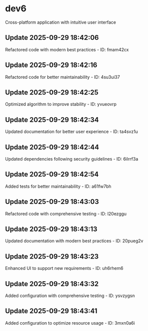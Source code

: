 # dev6
Cross-platform application with intuitive user interface

## Update 2025-09-29 18:42:06
Refactored code with modern best practices - ID: fmam42cx


## Update 2025-09-29 18:42:16
Refactored code for better maintainability - ID: 4su3ui37


## Update 2025-09-29 18:42:25
Optimized algorithm to improve stability - ID: yvueovrp


## Update 2025-09-29 18:42:34
Updated documentation for better user experience - ID: ta4svz1u


## Update 2025-09-29 18:42:44
Updated dependencies following security guidelines - ID: 6ilrrf3a


## Update 2025-09-29 18:42:54
Added tests for better maintainability - ID: a61fw7bh


## Update 2025-09-29 18:43:03
Refactored code with comprehensive testing - ID: l20ezggu


## Update 2025-09-29 18:43:13
Updated documentation with modern best practices - ID: 20pueg2v


## Update 2025-09-29 18:43:23
Enhanced UI to support new requirements - ID: uh6rhem6


## Update 2025-09-29 18:43:32
Added configuration with comprehensive testing - ID: ysvzygsn


## Update 2025-09-29 18:43:41
Added configuration to optimize resource usage - ID: 3mxn0a6i

